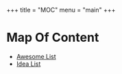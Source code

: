 +++
title = "MOC"
menu = "main"
+++

# Map Of Content

- [Awesome List](/blog/my-awesome-list)
- [Idea List](/blog/my-idea)
